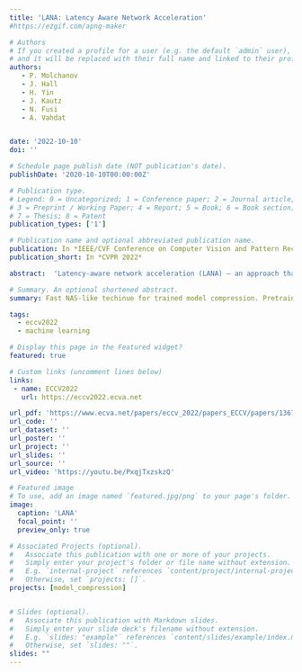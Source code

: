 ```yaml
---
title: 'LANA: Latency Aware Network Acceleration'
#https://ezgif.com/apng-maker 

# Authors
# If you created a profile for a user (e.g. the default `admin` user), write the username (folder name) here
# and it will be replaced with their full name and linked to their profile.
authors:
   - P. Molchanov
   - J. Hall
   - H. Yin
   - J. Kautz
   - N. Fusi
   - A. Vahdat


date: '2022-10-10'
doi: ''

# Schedule page publish date (NOT publication's date).
publishDate: '2020-10-10T00:00:00Z'

# Publication type.
# Legend: 0 = Uncategorized; 1 = Conference paper; 2 = Journal article;
# 3 = Preprint / Working Paper; 4 = Report; 5 = Book; 6 = Book section;
# 7 = Thesis; 8 = Patent
publication_types: ['1']

# Publication name and optional abbreviated publication name.
publication: In *IEEE/CVF Conference on Computer Vision and Pattern Recognition*
publication_short: In *CVPR 2022*

abstract:  'Latency-aware network acceleration (LANA) – an approach that builds on neural architecture search techniques and teacher-student distillation to accelerate neural networks. LANA consists of two phases: in the first phase, it trains many alternative operations for every layer of the teacher network using layer-wise feature map distillation. In the second phase, it solves the combinatorial selection of efficient operations using a novel constrained integer linear optimization (ILP) approach. ILP brings unique properties as it (i) performs NAS within a few seconds to minutes, (ii) easily satisfies budget constraints, (iii) works on the layer-granularity, (iv) supports a huge search space 10^100, sur- passing prior search approaches in efficacy and efficiency. We show that LANA yields effi- cient and accurate models constrained by a target latency budget, while being significantly faster than other techniques. We analyze three popular network architectures: Efficient- NetV1, EfficientNetV2 and ResNeST, and achieve up to 3.0% accuracy improvement for all models when compressing larger models to the latency level of smaller models. LANA achieves significant speed-ups (up to 5ˆ) with minor to no accuracy drop on GPU and CPU. The code will be available soon.'

# Summary. An optional shortened abstract.
summary: Fast NAS-like techinue for trained model compression. Pretraines possible layer candidates via local distillation, does NAS via integer linear programming.

tags: 
  - eccv2022
  - machine learning

# Display this page in the Featured widget?
featured: true

# Custom links (uncomment lines below)
links:
 - name: ECCV2022
   url: https://eccv2022.ecva.net

url_pdf: 'https://www.ecva.net/papers/eccv_2022/papers_ECCV/papers/136720136.pdf'
url_code: ''
url_dataset: ''
url_poster: ''
url_project: ''
url_slides: ''
url_source: ''
url_video: 'https://youtu.be/PxqjTxzskzQ'

# Featured image
# To use, add an image named `featured.jpg/png` to your page's folder.
image:
  caption: 'LANA'
  focal_point: ''
  preview_only: true

# Associated Projects (optional).
#   Associate this publication with one or more of your projects.
#   Simply enter your project's folder or file name without extension.
#   E.g. `internal-project` references `content/project/internal-project/index.md`.
#   Otherwise, set `projects: []`.
projects: [model_compression]


# Slides (optional).
#   Associate this publication with Markdown slides.
#   Simply enter your slide deck's filename without extension.
#   E.g. `slides: "example"` references `content/slides/example/index.md`.
#   Otherwise, set `slides: ""`.
slides: ""
---
```

